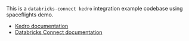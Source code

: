 
This is a `databricks-connect kedro` integration example codebase using spaceflights demo.

* [Kedro documentation](https://docs.kedro.org)
* [Databricks Connect documentation](https://docs.databricks.com/en/dev-tools/databricks-connect/index.html)
